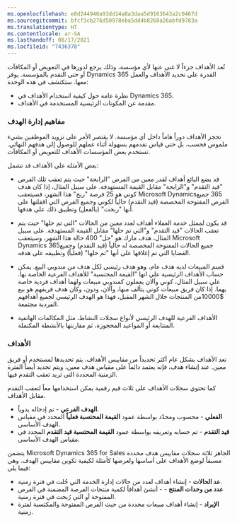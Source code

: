 ```yaml
---
ms.openlocfilehash: e0d244940a93dd14a8a3daa5d9163643a2c0467d
ms.sourcegitcommit: bfcf3cb276d50978eba5dd4b8268a26abfd9783a
ms.translationtype: HT
ms.contentlocale: ar-SA
ms.lasthandoff: 08/17/2021
ms.locfileid: "7436378"
---
```

تُعد الأهداف جزءاً لا غنى عنها لأي مؤسسة، وذلك يرجع لدورها في التعويض أو المكافآت أو حتى التقدم بالمؤسسة. يوفر Dynamics 365 القدرة على تحديد الأهداف والعمل معها. ستكتشف في هذه الوحدة:

- نظرة عامة حول كيفية استخدام الأهداف في Dynamics 365.
- مقدمة عن المكونات الرئيسية المستخدمة في الأهداف.

### <a name="goal-management-concepts"></a>مفاهيم إدارة الهدف

تحجز الأهداف دوراً هاماً داخل أي مؤسسة. لا يقتصر الأمر على تزويد الموظفين بشيء ملموس فحسب، بل حتى قياس تقدمهم بسهولة أثناء عملهم للوصول إلى هدفهم النهائي. تستخدم بعض المؤسسات الأهداف للتعويض أو المكافآت.

بعض الأمثلة على الأهداف قد تشمل:

- قد يضع البائع أهداف لقدر معين من الفرص "الرابحة" حيث يتم تعقب تلك الفرص "قيد التقدم" و"الرابحة" مقابل القيمة المستهدفة. على سبيل المثال، إذا كان هدف كوني هو 25 فرصة "ربح" هذا الشهر، فسيتعقب Microsoft Dynamics‏ 365‏ جميع الفرص المفتوحة المخصصة (قيد التقدم) حالياً لكوني وجميع الفرص التي اقفلتها على أنها "ربحت" (بالفعل) وتطبيق ذلك على هدفها.

- قد يكون لممثل خدمة العملاء أهداف لعدد معين من الحالات "التي تم حلها" حيث يتم تعقب الحالات "قيد التقدم" و"التي تم حلها" مقابل القيمة المستهدفة. على سبيل المثال، هدف مارك هو "حل" 400 حالة هذا الشهر، وسيتعقب Microsoft Dynamics 365جميع الحالات المفتوحة المخصصة له حالياً (قيد التقدم) وجميع القضايا التي تم إغلاقها على أنها "تم حلها" (فعلياً) وتطبيقه على هدفه.

- قسم المبيعات لديه هدف عام، وهو هدف رئيسي لكل هدف من مندوبي البيع. يمكن حساب الأهداف الرئيسية علي انها "القيمة المحتسبة" للأهداف الفرعية الخاصة بها. علي سبيل المثال، كوني وآلان يعملون كمندوبي مبيعات ولهما أهداف فردية خاصة بهما. إذا كان فريق مبيعات كوني يتألف منها، وآلان، ودون، وكان هدف فريقهم هو بيع \$10000من المنتجات خلال الشهر المقبل، فهذا هو الهدف الرئيسي لجميع أهدافهم الفردية مجتمعة.

- الأهداف الفرعية للهدف الرئيسي لأنواع سجلات النشاط، مثل المكالمات الهاتفية المتتابعة أو المواعيد المحجوزة، ثم مقارنتها بالأنشطة المكتملة.

### <a name="goals"></a>الأهداف

تعد الأهداف بشكل عام أكثر تحديداً من مقاييس الأهداف. يتم تحديدها لمستخدم أو فريق معين. عند إنشاء هدف، فإنه يعتمد دائماً على مقياس هدف معين، ويتم تحديد أيضاً الفترة الزمنية المحددة التي تريد تعقب التقدم فيها.

كما تحتوي سجلات الأهداف على ثلاث قيم رقمية يمكن استخدامها معاً لتعقب التقدم مقابل الأهداف.

- **الهدف الفرعي** - تم إدخاله يدوياً.
- **الفعلي** - محسوب ومحدّد بواسطة عمود **القيمة المحتسبة فعلياً** المحدد في مقياس الهدف الأساسي.  
- **قيد التقدم** - تم حسابه وتعريفه بواسطة عمود **القيمة المحتسبة قيد التقدم** المحدد في مقياس الهدف الأساسي.

يتضمن Microsoft Dynamics 365 for Sales الجاهز ثلاثة سجلات مقاييس هدف محددة مسبقاً لوضع الأهداف على أساسها ولعرضها كأمثلة لكيفية تكوين مقاييس الهدف. وهي فيما يلي:

- **عد الحالات** - إنشاء أهداف لعدد من حالات إدارة الخدمة التي حُلت في فترة زمنية.
- **عدد من وحدات المنتج** - - أنشئ أهدافاً لكمية منتجات الفرصة المضمنة في الفرص المفتوحة أو التي رُبحت في فترة زمنية.   
- **الإيراد** - إنشاء أهداف مبيعات محددة من حيث الفرص المفتوحة والمكتسبة لفترة زمنية. 
